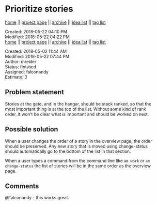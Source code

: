 # Prioritize stories

[home](../index.md) || [project page](../agilemarkdown-project.md) || [archive](archive.md) || [idea list](../ideas.md) || [tag list](../tags.md)

Created: 2018-05-22 04:10 PM  
Modified: 2018-05-22 04:22 PM  
[home](../index.md) || [project page](../agilemarkdown-project.md) || [archive](archive.md) || [idea list](../ideas.md) || [tag list](../tags.md)

Created: 2018-05-02 11:44 AM  
Modified: 2018-05-22 07:44 PM  
Author: mreider  
Status: finished  
Assigned: falconandy  
Estimate: 3  

## Problem statement

Stories at the gate, and in the hangar, should be stack ranked, so that the most important thing is at the top of the list. Without some kind of rank order, it won't be clear what is important and should be worked on next.

## Possible solution

When a user changes the order of a story in the overview page, the order should be preserved. Any new story that is moved using change-status should automatically go to the bottom of the list in that section.

When a user types a command from the command line like `am work` or `am change-status` the list of stories will be in the same order as the overview page.

## Comments

 @falconandy - this works great.
